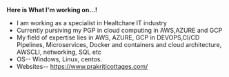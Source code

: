**Here is What I'm working on...!**

 - I am working as a specialist in Healtchare IT industry
 - Currently pursiving my PGP in cloud computing in AWS,AZURE and GCP
 - My field of expertise lies in AWS, AZURE, GCP in DEVOPS,CI/CD Pipelines, Microservices, Docker and containers and cloud architecture, AWSCLI, networking, SQL etc
 - OS-- Windows, Linux, centos.
 - Websites-- https://www.prakriticottages.com/
